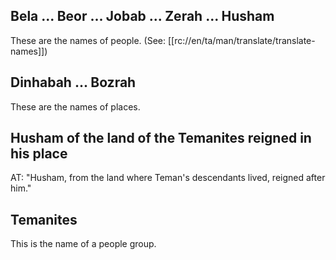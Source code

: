 ## Bela ... Beor ... Jobab ... Zerah ... Husham ##

These are the names of people. (See: [[rc://en/ta/man/translate/translate-names]])

## Dinhabah ... Bozrah ##

These are the names of places.

## Husham of the land of the Temanites reigned in his place ##

AT: "Husham, from the land where Teman's descendants lived, reigned after him."

## Temanites ##

This is the name of a people group.